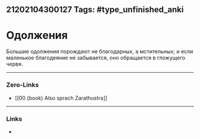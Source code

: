21202104300127
Tags: #type_unfinished_anki
---
# Одолжения

Большие одолжения порождают не благодарных, а мстительных; и если маленькое благодеяние не забывается, оно обращается в гложущего червя.

---
### Zero-Links
- [[00 (book) Also sprach Zarathustra]]
---
### Links
-